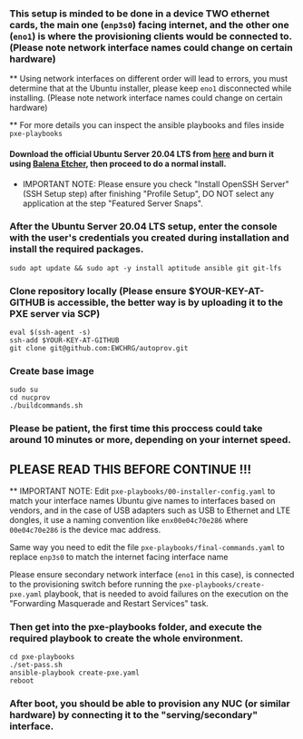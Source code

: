 

### This setup is minded to be done in a device TWO ethernet cards, the main one (`enp3s0`) facing internet, and the other one (`eno1`) is where the provisioning clients would be connected to. (Please note network interface names could change on certain hardware)

** Using network interfaces on different order will lead to errors, you must determine that at the Ubuntu installer, please keep `eno1` disconnected while installing. (Please note network interface names could change on certain hardware)

** For more details you can inspect the ansible playbooks and files inside `pxe-playbooks` 

#### Download the official Ubuntu Server 20.04 LTS from [here](https://releases.ubuntu.com/20.04/ubuntu-20.04.3-live-server-amd64.iso) and burn it using [Balena Etcher](https://www.balena.io/etcher/), then proceed to do a normal install.

* IMPORTANT NOTE: Please ensure you check "Install OpenSSH Server" (SSH Setup step) after finishing "Profile Setup", DO NOT select any application at the step "Featured Server Snaps".

### After the Ubuntu Server 20.04 LTS setup, enter the console with the user's credentials you created during installation and install the required packages.
```
sudo apt update && sudo apt -y install aptitude ansible git git-lfs
```

### Clone repository locally (Please ensure $YOUR-KEY-AT-GITHUB is accessible, the better way is by uploading it to the PXE server via SCP)
```
eval $(ssh-agent -s)
ssh-add $YOUR-KEY-AT-GITHUB
git clone git@github.com:EWCHRG/autoprov.git
```

### Create base image
```
sudo su
cd nucprov
./buildcommands.sh
```

### Please be patient, the first time this proccess could take around 10 minutes or more, depending on your internet speed.

## PLEASE READ THIS BEFORE CONTINUE !!!

** IMPORTANT NOTE: Edit `pxe-playbooks/00-installer-config.yaml` to match your interface names
Ubuntu give names to interfaces based on vendors, and in the case of USB adapters such as USB to Ethernet and LTE dongles, it use a naming convention like
`enx00e04c70e286` where `00e04c70e286` is the device mac address.

Same way you need to edit the file `pxe-playbooks/final-commands.yaml` to replace `enp3s0` to match the internet facing interface name

Please ensure secondary network interface (`eno1` in this case), is connected to the provisioning switch before running the `pxe-playbooks/create-pxe.yaml` playbook, that is needed to avoid failures on the execution on the "Forwarding Masquerade and Restart Services" task.

### Then get into the pxe-playbooks folder, and execute the required playbook to create the whole environment. 
```
cd pxe-playbooks
./set-pass.sh
ansible-playbook create-pxe.yaml
reboot
```
### After boot, you should be able to provision any NUC (or similar hardware) by connecting it to the "serving/secondary" interface.
